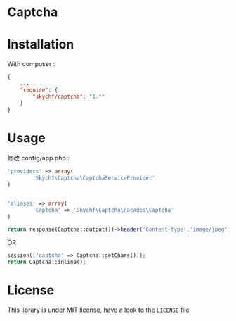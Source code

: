 Captcha
=======

Installation
============

With composer :

``` json
{
    ...
    "require": {
        "skychf/captcha": "1.*"
    }
}
```

Usage
=====

修改 config/app.php :

```php
'providers' => array(
        'Skychf\Captcha\CaptchaServiceProvider'
)


'aliases' => array(
        'Captcha' => 'Skychf\Captcha\Facades\Captcha'
)
```


```php
return response(Captcha::output())->header('Content-type','image/jpeg');
```
OR

```php
session(['captcha' => Captcha::getChars()]);
return Captcha::inline();
```

License
=======

This library is under MIT license, have a look to the `LICENSE` file